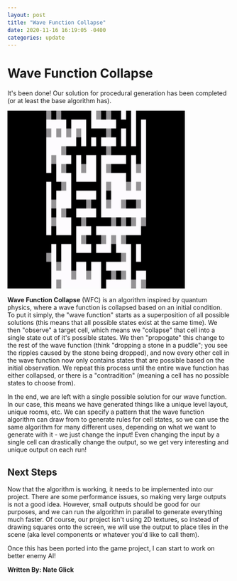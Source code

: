 ```yaml
---
layout: post
title: "Wave Function Collapse"
date: 2020-11-16 16:19:05 -0400
categories: update
---
```


# Wave Function Collapse

It's been done! Our solution for procedural generation has been completed (or at least the base algorithm has).

<img src="/assets/1116/wfc.gif" height="400" width="400" />

**Wave Function Collapse** (WFC) is an algorithm inspired by quantum physics, where a wave function is collapsed based on an initial condition. To put it simply, the "wave function" starts as a superposition of all possible solutions (this means that all possible states exist at the same time). We then "observe" a target cell, which means we "collapse" that cell into a single state out of it's possible states. We then "propogate" this change to the rest of the wave function (think "dropping a stone in a puddle"; you see the ripples caused by the stone being dropped), and now every other cell in the wave function now only contains states that are possible based on the initial observation. We repeat this process until the entire wave function has either collapsed, or there is a "contradition" (meaning a cell has no possible states to choose from).

In the end, we are left with a single possible solution for our wave function. In our case, this means we have generated things like a unique level layout, unique rooms, etc. We can specify a pattern that the wave function algorithm can draw from to generate rules for cell states, so we can use the same algorithm for many different uses, depending on what we want to generate with it - we just change the input! Even changing the input by a single cell can drastically change the output, so we get very interesting and unique output on each run!

## Next Steps

Now that the algorithm is working, it needs to be implemented into our project. There are some performance issues, so making very large outputs is not a good idea. However, small outputs should be good for our purposes, and we can run the algorithm in parallel to generate everything much faster. Of course, our project isn't using 2D textures, so instead of drawing squares onto the screen, we will use the output to place tiles in the scene (aka level components or whatever you'd like to call them).

Once this has been ported into the game project, I can start to work on better enemy AI!

**Written By: Nate Glick**